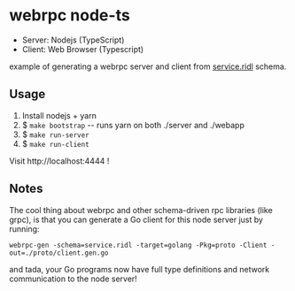 webrpc node-ts
==============

* Server: Nodejs (TypeScript)
* Client: Web Browser (Typescript)

example of generating a webrpc server and client from [service.ridl](./service.ridl) schema.

## Usage

1. Install nodejs + yarn
2. $ `make bootstrap` -- runs yarn on both ./server and ./webapp
3. $ `make run-server`
4. $ `make run-client`

Visit http://localhost:4444 !


## Notes

The cool thing about webrpc and other schema-driven rpc libraries (like grpc), is that you can
generate a Go client for this node server just by running:

`webrpc-gen -schema=service.ridl -target=golang -Pkg=proto -Client -out=./proto/client.gen.go`

and tada, your Go programs now have full type definitions and network communication to the node
server!
